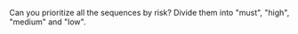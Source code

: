 Can you prioritize all the sequences by risk? 
Divide them into "must", "high", "medium" and "low". 